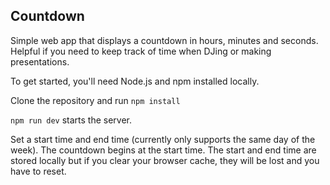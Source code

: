 ## Countdown

Simple web app that displays a countdown in hours, minutes and seconds. Helpful if you need to keep track of time when DJing or making presentations.

To get started, you'll need Node.js and npm installed locally.

Clone the repository and run `npm install`

`npm run dev` starts the server.

Set a start time and end time (currently only supports the same day of the week). The countdown begins at the start time. The start and end time are stored locally but if you clear your browser cache, they will be lost and you have to reset.
